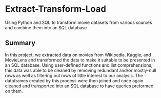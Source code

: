 # Extract-Transform-Load
Using Python and SQL to transform movie datasets from various sources and combine them into an SQL database


## Summary 
In this project, we extracted data on movies from Wikipedia, Kaggle, and MovieLens and transformed the data to make it suitable to be presented in an SQL database. Using user-defined functions and list comprehensions, this data was able to be cleaned by removing redundant and/or mostly-null rows as well as filtering out rows of little interest to our analysis. The dataframes created by this process were then joined and once again cleaned and transported into an SQL database to have queries preformed on them. 
